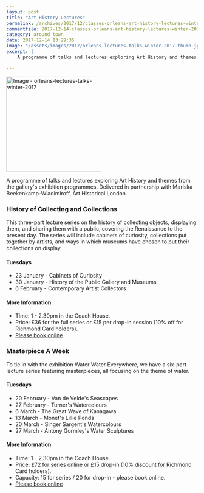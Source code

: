 ```yaml
---
layout: post
title: "Art History Lectures"
permalink: /archives/2017/12/classes-orleans-art-history-lectures-winter-2017.html
commentfile: 2017-12-14-classes-orleans-art-history-lectures-winter-2017
category: around_town
date: 2017-12-14 13:29:35
image: "/assets/images/2017/orleans-lectures-talks-winter-2017-thumb.jpg"
excerpt: |
    A programme of talks and lectures exploring Art History and themes from the gallery's exhibition programmes. Delivered in partnership with Mariska Beekenkamp-Wladimiroff, Art Historical London.

---
```


<a href="/assets/images/2017/orleans-lectures-talks-winter-2017.jpg" title="Click for a larger image"><img src="/assets/images/2017/orleans-lectures-talks-winter-2017-thumb.jpg" width="250" alt="Image - orleans-lectures-talks-winter-2017"  class="photo right"/></a>

A programme of talks and lectures exploring Art History and themes from the gallery's exhibition programmes. Delivered in partnership with Mariska Beekenkamp-Wladimiroff, Art Historical London.

### History of Collecting and Collections

This three-part lecture series on the history of collecting objects, displaying them, and sharing them with a public, covering the Renaissance to the present day. The series will include cabinets of curiosity, collections put together by artists, and ways in which museums have chosen to put their collections on display.

#### Tuesdays

-   23 January - Cabinets of Curiosity
-   30 January - History of the Public Gallery and Museums
-   6 February - Contemporary Artist Collectors

#### More Information

-   Time: 1 - 2.30pm in the Coach House.
-   Price: £36 for the full series or £15 per drop-in session (10% off for Richmond Card holders).
-   [Please book online](https://www.richmond.gov.uk/services/arts/orleans_house_gallery/education_at_orleans_house_gallery/art_classes_for_adults/art_lectures_and_talks)

### Masterpiece A Week

To tie in with the exhibition Water Water Everywhere, we have a six-part lecture series featuring masterpieces, all focusing on the theme of water.

#### Tuesdays

-   20 February - Van de Velde's Seascapes
-   27 February - Turner's Watercolours
-   6 March - The Great Wave of Kanagawa
-   13 March - Monet's Lillie Ponds
-   20 March - Singer Sargent's Watercolours
-   27 March - Antony Gormley's Water Sculptures

#### More Information

-   Time: 1 - 2.30pm in the Coach House.
-   Price: £72 for series online or £15 drop-in (10% discount for Richmond Card holders).
-   Capacity: 15 for series / 20 for drop-in - please book online.
-   [Please book online](https://www.richmond.gov.uk/services/arts/orleans_house_gallery/education_at_orleans_house_gallery/art_classes_for_adults/art_lectures_and_talks)
